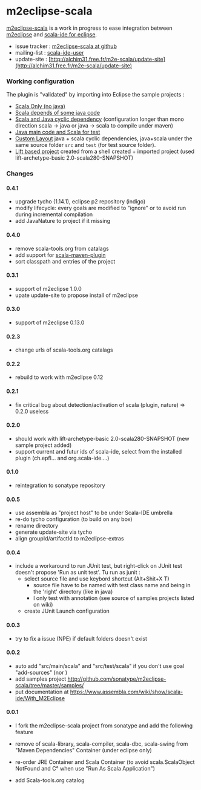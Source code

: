 m2eclipse-scala
========

[m2eclipse-scala] is a work in progress to ease integration between [m2eclipse] and [scala-ide for eclipse].

* issue tracker : [m2eclipse-scala at github](https://github.com/sonatype/m2eclipse-scala/issues)
* mailing-list : [scala-ide-user](http://groups.google.fr/group/scala-ide-user)
* update-site : [http://alchim31.free.fr/m2e-scala/update-site](http://alchim31.free.fr/m2e-scala/update-site)


### Working configuration

The plugin is "validated" by importing into Eclipse the sample projects :

* [Scala Only (no java)](http://github.com/sonatype/m2eclipse-scala/tree/master/samples/prj-scala-only/)
* [Scala depends of some java code](http://github.com/sonatype/m2eclipse-scala/tree/master/samples/prj-scala-after-java/)
* [Scala and Java cyclic dependency](http://github.com/sonatype/m2eclipse-scala/tree/master/samples/prj-scala-cycle-java/) (configuration longer than mono direction scala -> java or java -> scala to compile under maven)
* [Java main code and Scala for test](http://github.com/sonatype/m2eclipse-scala/tree/master/samples/prj-java-test-in-scala/)
* [Custom Layout](http://github.com/sonatype/m2eclipse-scala/tree/master/samples/prj-custom-layout/) java + scala cyclic dependencies, java+scala under the same source folder `src` and `test` (for test source folder).
* [Lift based project](http://github.com/sonatype/m2eclipse-scala/tree/master/samples/prj-liftbased/) created from a shell created + imported project (used lift-archetype-basic 2.0-scala280-SNAPSHOT)

### Changes

#### 0.4.1

* upgrade tycho (1.14.1), eclipse p2 repository (indigo)
* modify lifecycle: every goals are modified to "ignore" or to avoid run during incremental compilation 
* add JavaNature to project if it missing

#### 0.4.0

* remove scala-tools.org from catalags
* add support for [scala-maven-plugin]
* sort classpath and entries of the project

#### 0.3.1

* support of m2eclipse 1.0.0
* upate update-site to propose install of m2eclipse

#### 0.3.0

* support of m2eclipse 0.13.0

#### 0.2.3

* change urls of scala-tools.org catalags

#### 0.2.2

* rebuild to work with m2eclipse 0.12

#### 0.2.1

* fix critical bug about detection/activation of scala (plugin, nature) => 0.2.0 useless

#### 0.2.0

* should work with lift-archetype-basic 2.0-scala280-SNAPSHOT (new sample project added)
* support current and futur ids of scala-ide, select from the installed plugin (ch.epfl... and org.scala-ide....)

#### 0.1.0

* reintegration to sonatype repository

#### 0.0.5

* use assembla as "project host" to be under Scala-IDE umbrella
* re-do tycho configuration (to build on any box)
* rename directory
* generate update-site via tycho
* align groupId/artifactId to m2eclipse-extras

#### 0.0.4


* include a workaround to run JUnit test, but right-click on JUnit test doesn't propose 'Run as unit test'. Tu run as junit :
  * select source file and use keybord shortcut (Alt+Shit+X T)
    * source file have to be named with test class name and being in the 'right' directory (like in java)
    * I only test with annotation (see source of samples projects listed on wiki)
  * create JUnit Launch configuration

#### 0.0.3

* try to fix a issue (NPE) if default folders doesn't exist

#### 0.0.2


* auto add "src/main/scala" and "src/test/scala" if you don't use goal "add-sources" (nor <sourceDirectory>)
* add samples project http://github.com/sonatype/m2eclipse-scala/tree/master/samples/
* put documentation at https://www.assembla.com/wiki/show/scala-ide/With_M2Eclipse

#### 0.0.1

* I fork the m2eclipse-scala project from sonatype and add the following feature
* remove of scala-library, scala-compiler, scala-dbc, scala-swing from "Maven Dependencies" Container (under eclipse only)
* re-order JRE Container and Scala Container (to avoid scala.ScalaObject NotFound and C° when use "Run As Scala Application")
* add Scala-tools.org catalog

   [scala-maven-plugin]: http://davidb.github.com/scala-maven-plugin/
   [maven-scala-plugin]: http://scala-tools.org/mvnsites/maven-scala-plugin/
   [maven-eclipse-plugin]: http://maven.apache.org/plugins/maven-eclipse-plugin
   [build-helper-maven-plugin]: http://mojo.codehaus.org/build-helper-maven-plugin/
   [m2eclipse]: http://m2eclipse.sonatype.org/
   [m2eclipse-scala]: https://www.assembla.com/wiki/edit/scala-ide/With_M2Eclipse
   [IAM]: http://www.eclipse.org/iam/
   [Q4E]: http://code.google.com/p/q4e/
   [ESMi]: http://code.google.com/p/esmi/
   [scala-ide for eclipse]: http://scala-ide.assembla.com/
